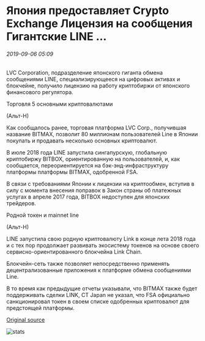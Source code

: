 # Япония предоставляет Crypto Exchange Лицензия на сообщения Гигантские LINE ...

###### 2019-09-06 05:09

LVC Corporation, подразделение японского гиганта обмена сообщениями LINE, специализирующееся на цифровых активах и блокчейне, получило лицензию на работу криптобиржи от японского финансового регулятора.

Торговля 5 основными криптовалютами

(Альт-Н)

Как сообщалось ранее, торговая платформа LVC Corp., получившая название BITMAX, позволит 80 миллионам пользователей Line в Японии покупать и продавать несколько основных криптовалют.

В июле 2018 года LINE запустила сингапурскую, глобальную криптобиржу BITBOX, ориентированную на пользователей, и, как сообщается, переориентируется на бэк-энд-инфраструктуру платформы платформы BITMAX, одобренной FSA.

В связи с требованиями Японии к лицензии на криптообмен, вступив в силу с момента внесения поправок в Закон страны об платежных услугах в апреле 2017 года, BITBOX недоступен для японских трейдеров.

Родной токен и mainnet line

(Альт-Н)

LINE запустила свою родную криптовалюту Link в конце лета 2018 года и с тех пор продолжает развивать экосистему токенов на основе своего сервисно-ориентированного блокчейна Link Chain.

Блокчейн-сеть также позволяет непосредственно применять децентрализованные приложения к платформе обмена сообщениями Line.

В то время как предыдущие отчеты указывали, что BITMAX также будет поддерживать сделки LINK, CT Japan не указал, что FSA официально санкционировал токен в своем списке одобренных криптовалют для предстоящей платформы.

[Original source](https://cointelegraph.com/news/japan-grants-crypto-exchange-license-to-messaging-giant-line)

![stats](https://c.statcounter.com/11760860/0/a89fa40b/1/ "stats")